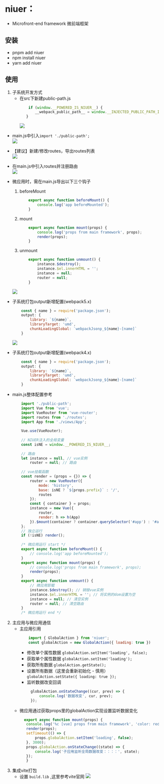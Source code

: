 # niuer：
- Microfront-end framework 微前端框架

## 安装
- pnpm add niuer
- npm install niuer
- yarn add niuer

## 使用
1. 子系统开发方式
   - 在src下新建public-path.js
       ```js
           if (window.__POWERED_IS_NIUER__) {
              __webpack_public_path__ = window.__INJECTED_PUBLIC_PATH_IS_NIUER__;
          }
       ```
     ![](./static/0.png)

- main.js中引入` import './public-path'; `  
  ![](./static/1.png)
- 【建议】新建/修改routes，导出routes列表  
  ![](./static/2.png)
- 在main.js中引入routes并注册路由  
  ![](./static/3.png)
- 微应用时，需在main.js导出以下三个钩子
    1. beforeMount
        ```js
            export async function beforeMount() {
                console.log('app beforeMounted');
            }
        ```
    2. mount
        ```js
            export async function mount(props) {
                console.log('props from main framework', props);
                render(props);
            }
        ```
    3. unmount
        ```js
            export async function unmount() {
                instance.$destroy();
                instance.$el.innerHTML = '';
                instance = null;
                router = null;
            }
        ```  
  ![](./static/4.png)
- 子系统打包output新增配置(webpack5.x)
    ```js
        const { name } = require('package.json');
        output: {
            library: `${name}`,
            libraryTarget: 'umd',
            chunkLoadingGlobal: `webpackJsonp_${name}-[name]`
        }
    ```  
  ![](./static/5.png)
- 子系统打包output新增配置(webpack4.x)
    ```js
        const { name } = require('package.json');
        output: {
            library: `${name}`,
            libraryTarget: 'umd',
            chunkLoadingGlobal: `webpackJsonp_${name}-[name]`
        }
    ```  

- main.js整体配置参考
    ```js
        import './public-path';
        import Vue from 'vue';
        import VueRouter from 'vue-router';
        import routes from './routes';
        import App from './views/App';
        
        Vue.use(VueRouter);
        
        // NIUER注入的全局变量
        const isNE = window.__POWERED_IS_NIUER__;
        
        // 路由
        let instance = null, // vue实例
            router = null; // 路由
        
        // vue挂载函数
        const render = (props = {}) => {
            router = new VueRouter({
                mode: 'history',
                base: isNE ? `${props.prefix}` : '/',
                routes
            });
            const { container } = props;
            instance = new Vue({
                router,
                render: h => h(App)
            }).$mount(container ? container.querySelector('#app') : '#app');
        };
        // 独立运行
        if (!isNE) render();
        
        /* 微应用运行 start */
        export async function beforeMount() {
            // console.log('app beforeMounted');
        }
        export async function mount(props) {
            // console.log('props from main framework', props);
            render(props);
        }
        export async function unmount() {
            // 微应用卸载
            instance.$destroy(); // 销毁vue实例
            instance.$el.innerHTML = ''; // 将实例的dom设置为空
            instance = null; // 清空实例
            router = null; // 清空路由
        }
        /* 微应用运行 end */
    ```
2. 主应用与微应用通信
    - 主应用引用
        ```js
            import { GlobalAction } from 'niuer';
            const globalAction = new GlobalAction({ loading: true })
        ```
       - 修改单个属性数据
     `globalAction.setItem('loading', false);`
       - 获取单个属性数据
      `globalAction.setItem('loading');`
       - 获取所有数据
      `globalAction.getState();`
       - 设置所有数据（这里会重新初始化 - 慎用）
      `globalAction.setState({ loading: true });`
       - 监听数据改变回调
       ```js
            globalAction.onStateChange((cur, prev) => {
                console.log('数据改变', cur, prev);
            });
       ```
    - 微应用通过获取props里的globalAction实现设置监听数据变化
        ```js
          export async function mount(props) {
           console.log('%c [vue] props from main framework', 'color: red;', props);
           render(props);
           setTimeout(() => {
               props.globalAction.setItem('loading', false);
           }, 3000);
           props.globalAction.onStateChange((state) => {
               console.log('子应用监听全局数据改变：：：：', state);
           });
           }
        ```
3. 集成vite打包
      - 设置 `build.lib` ,这里参考vite官网
    ![](./static/vite-bulid-lib.png)
